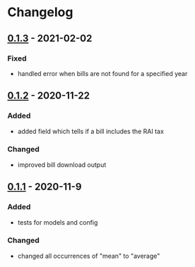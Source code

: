 # Changelog

## [0.1.3] - 2021-02-02
### Fixed
- handled error when bills are not found for a specified year

## [0.1.2] - 2020-11-22
### Added
- added field which tells if a bill includes the RAI tax

### Changed
- improved bill download output

## [0.1.1] - 2020-11-9
### Added
- tests for models and config

### Changed
- changed all occurrences of "mean" to "average"

[0.1.3]: https://github.com/marcovolpato00/sen-api/compare/0.1.1...0.1.3
[0.1.2]: https://github.com/marcovolpato00/sen-api/compare/0.1.1...0.1.2
[0.1.1]: https://github.com/marcovolpato00/sen-api/compare/0.1.0...0.1.1
